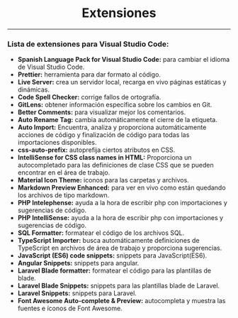 <h1 align="center" >Extensiones</h1>
<hr>

### Lista de extensiones para Visual Studio Code:

- **Spanish Language Pack for Visual Studio Code:** para cambiar el idioma de Visual Studio Code.
- **Prettier:** herramienta para dar formato al código.
- **Live Server:** crea un servidor local, recarga en vivo páginas estáticas y dinámicas.
- **Code Spell Checker:** corrige fallos de ortografía.
- **GitLens:** obtener información específica sobre los cambios en Git.
- **Better Comments:** para visualizar mejor los comentarios.
- **Auto Rename Tag:** cambia automáticamente el cierre de la etiqueta.
- **Auto Import:** Encuentra, analiza y proporciona automáticamente acciones de código y finalización de código para todas las importaciones disponibles.
- **css-auto-prefix:** autoprefija ciertos atributos en CSS.
- **IntelliSense for CSS class names in HTML:** Proporciona un autocompletado para las definiciones de clase CSS que se pueden encontrar en el área de trabajo.
- **Material Icon Theme:** iconos para las carpetas y archivos.
- **Markdown Preview Enhanced:** para ver en vivo como están quedando los archivos de tipo markdown.
- **PHP Intelephense:** ayuda a la hora de escribir php con importaciones y sugerencias de código.
- **PHP IntelliSense:** ayuda a la hora de escribir php con importaciones y sugerencias de código.
- **SQL Formatter:** formatear el código de los archivos SQL.
- **TypeScript Importer:** busca automáticamente definiciones de TypeScript en archivos de área de trabajo y proporciona sugerencias.
- **JavaScript (ES6) code snippets:** snippets para JavaScript(ES6).
- **Angular Snippets:** snippets para angular.
- **Laravel Blade formatter:** formatear el código para las plantillas de blade.
- **Laravel Blade Snippets:** snippets para las plantillas blade de Laravel.
- **Laravel Snippets:** snippets para Laravel.
- **Font Awesome Auto-complete & Preview:** autocompleta y muestra las fuentes e íconos de Font Awesome.

